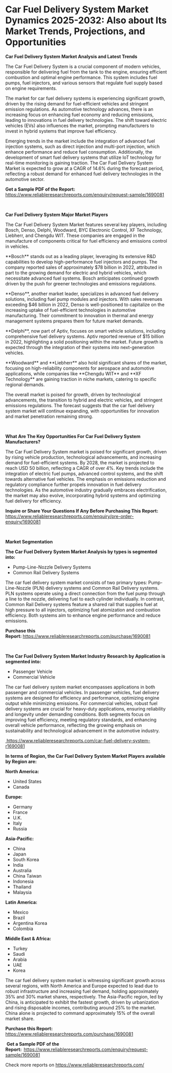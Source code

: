 <p><h1>Car Fuel Delivery System Market Dynamics 2025-2032: Also about Its Market Trends, Projections, and Opportunities</h1></p><p><strong>Car Fuel Delivery System Market Analysis and Latest Trends</strong></p>
<p><p>The Car Fuel Delivery System is a crucial component of modern vehicles, responsible for delivering fuel from the tank to the engine, ensuring efficient combustion and optimal engine performance. This system includes fuel pumps, fuel injectors, and various sensors that regulate fuel supply based on engine requirements.</p><p>The market for car fuel delivery systems is experiencing significant growth, driven by the rising demand for fuel-efficient vehicles and stringent emission regulations. As automotive technology advances, there is an increasing focus on enhancing fuel economy and reducing emissions, leading to innovations in fuel delivery technologies. The shift toward electric vehicles (EVs) also influences the market, prompting manufacturers to invest in hybrid systems that improve fuel efficiency.</p><p>Emerging trends in the market include the integration of advanced fuel injection systems, such as direct injection and multi-port injection, which enhance performance and reduce fuel consumption. Additionally, the development of smart fuel delivery systems that utilize IoT technology for real-time monitoring is gaining traction. The Car Fuel Delivery System Market is expected to grow at a CAGR of 14.6% during the forecast period, reflecting a robust demand for enhanced fuel delivery technologies in the automotive sector.</p></p>
<p><strong>Get a Sample PDF of the Report:&nbsp;</strong> <a href="https://www.reliableresearchreports.com/enquiry/request-sample/1690081?utm_campaign=2331&utm_medium=2&utm_source=Github&utm_content=ia&utm_term=15022025&utm_id=car-fuel-delivery-system">https://www.reliableresearchreports.com/enquiry/request-sample/1690081</a></p>
<p>&nbsp;</p>
<p><strong>Car Fuel Delivery System Major Market Players</strong></p>
<p><p>The Car Fuel Delivery System Market features several key players, including Bosch, Denso, Delphi, Woodward, BYC Electronic Control, XF Technology, Liebherr, and Chengdu WIT. These companies are engaged in the manufacture of components critical for fuel efficiency and emissions control in vehicles.</p><p>**Bosch** stands out as a leading player, leveraging its extensive R&D capabilities to develop high-performance fuel injectors and pumps. The company reported sales of approximately $78 billion in 2022, attributed in part to the growing demand for electric and hybrid vehicles, which necessitate advanced fuel systems. Bosch anticipates continued growth driven by the push for greener technologies and emissions regulations.</p><p>**Denso**, another market leader, specializes in advanced fuel delivery solutions, including fuel pump modules and injectors. With sales revenues exceeding $46 billion in 2022, Denso is well-positioned to capitalize on the increasing uptake of fuel-efficient technologies in automotive manufacturing. Their commitment to innovation in thermal and energy management systems prepares them for future market demands.</p><p>**Delphi**, now part of Aptiv, focuses on smart vehicle solutions, including comprehensive fuel delivery systems. Aptiv reported revenue of $15 billion in 2022, highlighting a solid positioning within the market. Future growth is expected through the integration of their systems into next-generation vehicles.</p><p>**Woodward** and **Liebherr** also hold significant shares of the market, focusing on high-reliability components for aerospace and automotive applications, while companies like **Chengdu WIT** and **XF Technology** are gaining traction in niche markets, catering to specific regional demands.</p><p>The overall market is poised for growth, driven by technological advancements, the transition to hybrid and electric vehicles, and stringent emissions regulations. The forecast suggests that the car fuel delivery system market will continue expanding, with opportunities for innovation and market penetration remaining strong.</p></p>
<p>&nbsp;</p>
<p><strong>What Are The Key Opportunities For Car Fuel Delivery System Manufacturers?</strong></p>
<p><p>The Car Fuel Delivery System market is poised for significant growth, driven by rising vehicle production, technological advancements, and increasing demand for fuel-efficient systems. By 2028, the market is projected to reach USD 50 billion, reflecting a CAGR of over 4%. Key trends include the integration of electric fuel pumps, advanced control systems, and the shift towards alternative fuel vehicles. The emphasis on emissions reduction and regulatory compliance further propels innovation in fuel delivery technologies. As the automotive industry gradually embraces electrification, the market may also evolve, incorporating hybrid systems and optimizing fuel delivery for efficiency.</p></p>
<p><strong>Inquire or Share Your Questions If Any Before Purchasing This Report:</strong> <a href="https://www.reliableresearchreports.com/enquiry/pre-order-enquiry/1690081?utm_campaign=2331&utm_medium=2&utm_source=Github&utm_content=ia&utm_term=15022025&utm_id=car-fuel-delivery-system">https://www.reliableresearchreports.com/enquiry/pre-order-enquiry/1690081</a></p>
<p>&nbsp;</p>
<p><strong>Market Segmentation</strong></p>
<p><strong>The Car Fuel Delivery System Market Analysis by types is segmented into:</strong></p>
<p><ul><li>Pump-Line-Nozzle Delivery Systems</li><li>Common Rail Delivery Systems</li></ul></p>
<p><p>The car fuel delivery system market consists of two primary types: Pump-Line-Nozzle (PLN) delivery systems and Common Rail Delivery systems. PLN systems operate using a direct connection from the fuel pump through a line to the nozzle, delivering fuel to each cylinder individually. In contrast, Common Rail Delivery systems feature a shared rail that supplies fuel at high pressure to all injectors, optimizing fuel atomization and combustion efficiency. Both systems aim to enhance engine performance and reduce emissions.</p></p>
<p><strong>Purchase this Report:&nbsp;</strong><a href="https://www.reliableresearchreports.com/purchase/1690081?utm_campaign=2331&utm_medium=2&utm_source=Github&utm_content=ia&utm_term=15022025&utm_id=car-fuel-delivery-system">https://www.reliableresearchreports.com/purchase/1690081</a></p>
<p>&nbsp;</p>
<p><strong>The Car Fuel Delivery System Market Industry Research by Application is segmented into:</strong></p>
<p><ul><li>Passenger Vehicle</li><li>Commercial Vehicle</li></ul></p>
<p><p>The car fuel delivery system market encompasses applications in both passenger and commercial vehicles. In passenger vehicles, fuel delivery systems are designed for efficiency and performance, optimizing engine output while minimizing emissions. For commercial vehicles, robust fuel delivery systems are crucial for heavy-duty applications, ensuring reliability and longevity under demanding conditions. Both segments focus on improving fuel efficiency, meeting regulatory standards, and enhancing overall vehicle performance, reflecting the growing emphasis on sustainability and technological advancement in the automotive industry.</p></p>
<p><a href="https://www.reliableresearchreports.com/car-fuel-delivery-system-r1690081?utm_campaign=2331&utm_medium=2&utm_source=Github&utm_content=ia&utm_term=15022025&utm_id=car-fuel-delivery-system">&nbsp;https://www.reliableresearchreports.com/car-fuel-delivery-system-r1690081</a></p>
<p><strong>In terms of Region, the Car Fuel Delivery System Market Players available by Region are:</strong></p>
<p>
    <p> <strong> North America: </strong>
        <ul>
            <li>United States</li>
            <li>Canada</li>
        </ul>
        </p> 
    <p> <strong> Europe: </strong>
        <ul>
            <li>Germany</li>
            <li>France</li>
            <li>U.K.</li>
            <li>Italy</li>
            <li>Russia</li>
        </ul>
        </p> 
    <p> <strong> Asia-Pacific: </strong>
        <ul>
            <li>China</li>
            <li>Japan</li>
            <li>South Korea</li>
            <li>India</li>
            <li>Australia</li>
            <li>China Taiwan</li>
            <li>Indonesia</li>
            <li>Thailand</li>
            <li>Malaysia</li>
        </ul>
        </p> 
    <p> <strong> Latin America: </strong>
        <ul>
            <li>Mexico</li>
            <li>Brazil</li>
            <li>Argentina Korea</li>
            <li>Colombia</li>
        </ul>
        </p> 
    <p> <strong> Middle East & Africa: </strong>
        <ul>
            <li>Turkey</li>
            <li>Saudi</li>
            <li>Arabia</li>
            <li>UAE</li>
            <li>Korea</li>
        </ul>
    </p>
    </p>
<p><p>The car fuel delivery system market is witnessing significant growth across several regions, with North America and Europe expected to lead due to robust infrastructure and increasing fuel demand, holding approximately 35% and 30% market shares, respectively. The Asia-Pacific region, led by China, is anticipated to exhibit the fastest growth, driven by urbanization and rising disposable incomes, contributing around 25% to the market. China alone is projected to command approximately 15% of the overall market share.</p></p>
<p><strong>Purchase this Report: </strong><a href="https://www.reliableresearchreports.com/purchase/1690081?utm_campaign=2331&utm_medium=2&utm_source=Github&utm_content=ia&utm_term=15022025&utm_id=car-fuel-delivery-system">https://www.reliableresearchreports.com/purchase/1690081</a></p>
<p>&nbsp;<strong>Get a Sample PDF of the Report:&nbsp;&nbsp;</strong><a href="https://www.reliableresearchreports.com/enquiry/request-sample/1690081?utm_campaign=2331&utm_medium=2&utm_source=Github&utm_content=ia&utm_term=15022025&utm_id=car-fuel-delivery-system">https://www.reliableresearchreports.com/enquiry/request-sample/1690081</a></p>
<p><strong></strong></p>
<p>Check more reports on <a href="https://www.reliableresearchreports.com/?utm_campaign=2331&utm_medium=2&utm_source=Github&utm_content=ia&utm_term=15022025&utm_id=car-fuel-delivery-system">https://www.reliableresearchreports.com/</a></p>